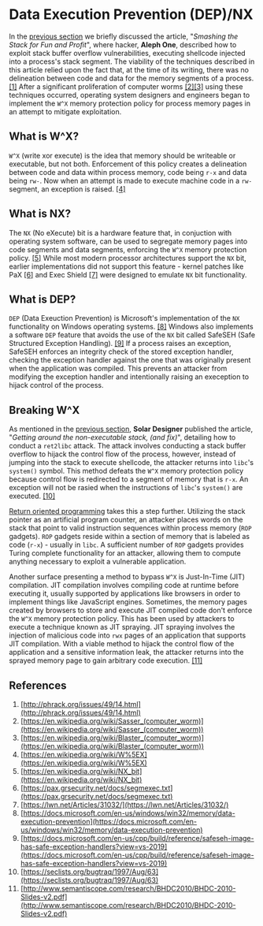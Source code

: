 # Data Execution Prevention (DEP)/NX

In the [previous section](./aslr.md) we briefly discussed the article,
"*Smashing the Stack for Fun and Profit*", where hacker, **Aleph One**,
described how to exploit stack buffer overflow vulnerabilities, executing
shellcode injected into a process's stack segment. The viability of the
techniques described in this article relied upon the fact that, at the time of
its writing, there was no delineation between code and data for the memory
segments of a process. [[1]](#references) After a significant proliferation of
computer worms [[2]](#references)[[3]](#references) using these techniques
occurred, operating system designers and engineers began to implement the `W^X`
memory protection policy for process memory pages in an attempt to mitigate
exploitation.

## What is W^X?

`W^X` (write xor execute) is the idea that memory should be writeable or
executable, but not both. Enforcement of this policy creates a delineation
between code and data within process memory, code being `r-x` and data being
`rw-`. Now when an attempt is made to execute machine code in a `rw-` segment,
an exception is raised. [[4]](#references)

## What is NX?

The `NX` (No eXecute) bit is a hardware feature that, in conjuction with
operating system software, can be used to segregate memory pages into code
segments and data segments, enforcing the `W^X` memory protection policy.
[[5]](#references) While most modern processor architectures support the `NX`
bit, earlier implementations did not support this feature - kernel patches like
PaX [[6]](#references) and Exec Shield [[7]](#references) were designed to
emulate `NX` bit functionality.

## What is DEP?

`DEP` (Data Exeuction Prevention) is Microsoft's implementation of the `NX`
functionality on Windows operating systems. [[8]](#references) Windows also
implements a software `DEP` feature that avoids the use of the `NX` bit called
SafeSEH (Safe  Structured Exception Handling). [[9]](#references) If a process
raises an exception, SafeSEH enforces an integrity check of the stored
exception handler, checking the exception handler against the one that was
originally present when the application was compiled. This prevents an attacker
from modifying the exception handler and intentionally raising an exeception to
hijack control of the process.

## Breaking W^X

As mentioned in the [previous section](./aslr.md), **Solar Designer** published
the article, "*Getting around the non-executable stack, (and fix)*", detailing
how to conduct a `ret2libc` attack. The attack involves conducting a stack
buffer overflow to hijack the control flow of the process, however, instead of
jumping into the stack to execute shellcode, the attacker returns into `libc`'s
`system()` symbol. This method defeats the `W^X` memory protection policy
because control flow is redirected to a segment of memory that is `r-x`. An
exception will not be rasied when the instructions of `libc`'s `system()`
are executed. [[10]](#references)

[Return oriented programming](../return-oriented-programming/aslr-nx.md) takes
this a step further. Utilizing the stack pointer as an artificial program
counter, an attacker places words on the stack that point to valid instruction
sequences within process memory (`ROP` gadgets). `ROP` gadgets reside within a
section of memory that is labeled as code (`r-x`) - usually in `libc`. A
sufficient number of `ROP` gadgets provides Turing complete functionality for an
attacker, allowing them to compute anything necessary to exploit a vulnerable
application.

Another surface presenting a method to bypass `W^X` is Just-In-Time (JIT)
compilation. JIT compilation involves compiling code at runtime before
executing it, usually supported by applications like browsers in order to
implement things like JavaScript engines. Sometimes, the memory pages created
by browsers to store and execute JIT compiled code don't enforce the `W^X`
memory protection policy. This has been used by attackers to execute a
technique known as JIT spraying. JIT spraying involves the injection of
malicious code into `rwx` pages of an application that supports JIT
compilation. With a viable method to hijack the control flow of the
application and a sensitive information leak, the attacker returns into the
sprayed memory page to gain arbitrary code execution. [[11]](#references)

## References

1. [http://phrack.org/issues/49/14.html](http://phrack.org/issues/49/14.html)
2. [https://en.wikipedia.org/wiki/Sasser_(computer_worm)](https://en.wikipedia.org/wiki/Sasser_(computer_worm))
3. [https://en.wikipedia.org/wiki/Blaster_(computer_worm)](https://en.wikipedia.org/wiki/Blaster_(computer_worm))
4. [https://en.wikipedia.org/wiki/W%5EX](https://en.wikipedia.org/wiki/W%5EX)
5. [https://en.wikipedia.org/wiki/NX_bit](https://en.wikipedia.org/wiki/NX_bit)
6. [https://pax.grsecurity.net/docs/segmexec.txt](https://pax.grsecurity.net/docs/segmexec.txt)
7. [https://lwn.net/Articles/31032/](https://lwn.net/Articles/31032/)
8. [https://docs.microsoft.com/en-us/windows/win32/memory/data-execution-prevention](https://docs.microsoft.com/en-us/windows/win32/memory/data-execution-prevention)
9. [https://docs.microsoft.com/en-us/cpp/build/reference/safeseh-image-has-safe-exception-handlers?view=vs-2019](https://docs.microsoft.com/en-us/cpp/build/reference/safeseh-image-has-safe-exception-handlers?view=vs-2019)
10. [https://seclists.org/bugtraq/1997/Aug/63](https://seclists.org/bugtraq/1997/Aug/63)
11. [http://www.semantiscope.com/research/BHDC2010/BHDC-2010-Slides-v2.pdf](http://www.semantiscope.com/research/BHDC2010/BHDC-2010-Slides-v2.pdf)
